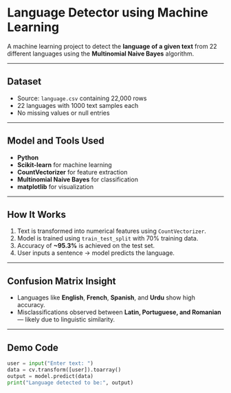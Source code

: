 #  Language Detector using Machine Learning

A machine learning project to detect the **language of a given text** from 22 different languages using the **Multinomial Naive Bayes** algorithm.

---

##  Dataset

- Source: `language.csv` containing 22,000 rows
- 22 languages with 1000 text samples each
- No missing values or null entries

---

##  Model and Tools Used

- **Python**
- **Scikit-learn** for machine learning
- **CountVectorizer** for feature extraction
- **Multinomial Naive Bayes** for classification
- **matplotlib** for visualization

---

##  How It Works

1. Text is transformed into numerical features using `CountVectorizer`.
2. Model is trained using `train_test_split` with 70% training data.
3. Accuracy of **~95.3%** is achieved on the test set.
4. User inputs a sentence → model predicts the language.

---

##  Confusion Matrix Insight

- Languages like **English**, **French**, **Spanish**, and **Urdu** show high accuracy.
- Misclassifications observed between **Latin, Portuguese, and Romanian** — likely due to linguistic similarity.

---

##  Demo Code

```python
user = input("Enter text: ")
data = cv.transform([user]).toarray()
output = model.predict(data)
print("Language detected to be:", output)
